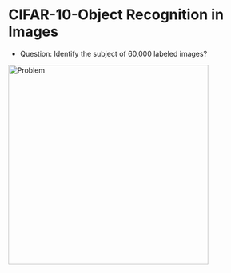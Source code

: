 # CIFAR-10-Object Recognition in Images

* Question: Identify the subject of 60,000 labeled images?

<img src="./images/problem.png" alt="Problem" style="width: 400px;"/>
